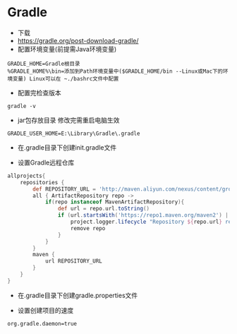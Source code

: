 # Gradle

* 下载
* https://gradle.org/post-download-gradle/
* 配置环境变量(前提需Java环境变量)
```
GRADLE_HOME=Gradle根目录
%GRADLE_HOME%\bin=添加到Path环境变量中($GRADLE_HOME/bin --Linux或Mac下的环境变量) Linux可以在 ~./bashrc文件中配置
```

* 配置完检查版本
```
gradle -v
```

* jar包存放目录 修改完需重启电脑生效
```
GRADLE_USER_HOME=E:\Library\Gradle\.gradle
```
* 在.gradle目录下创建init.gradle文件

* 设置Gradle远程仓库
```gradle
allprojects{
    repositories {
        def REPOSITORY_URL = 'http://maven.aliyun.com/nexus/content/groups/public/'
        all { ArtifactRepository repo ->
            if(repo instanceof MavenArtifactRepository){
                def url = repo.url.toString()
                if (url.startsWith('https://repo1.maven.org/maven2') || url.startsWith('https://jcenter.bintray.com/')) {
                    project.logger.lifecycle "Repository ${repo.url} replaced by $REPOSITORY_URL."
                    remove repo
                }
            }
        }
        maven {
            url REPOSITORY_URL
        }
    }
}
```

* 在.gradle目录下创建gradle.properties文件

* 设置创建项目的速度
```
org.gradle.daemon=true
```